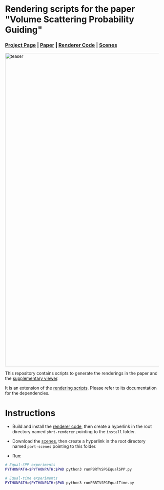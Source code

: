# Rendering scripts for the paper "Volume Scattering Probability Guiding"
### [Project Page](https://kehanxuuu.github.io/vspg-website/) | [Paper](https://kehanxuuu.github.io/vspg-website/static/pdfs/volume_scattering_probability_guiding_sa24.pdf) | [Renderer Code](https://github.com/kehanxuuu/vspg-pbrt-v4/) | [Scenes](https://github.com/kehanxuuu/vspg-scenes/)

<img src="teaser.jpg" alt="teaser" width="1024"/>

This repository contains scripts to generate the renderings in the paper and the [supplementary viewer](https://kehanxuuu.github.io/vspg-website/vspg-supplemental/index.html).

It is an extension of the [rendering scripts](https://github.com/sherholz/rendering-scripts). Please refer to its documentation for the dependencies.

# Instructions

* Build and install the [renderer code](https://github.com/kehanxuuu/vspg-pbrt-v4/), then create a hyperlink in the root directory named `pbrt-renderer` pointing to the `install` folder.

* Download the [scenes](https://github.com/kehanxuuu/vspg-scenes/), then create a hyperlink in the root directory named `pbrt-scenes` pointing to this folder.

* Run:
``` bash
# Equal-SPP experiments
PYTHONPATH=$PYTHONPATH:$PWD python3 runPBRTVSPGEqualSPP.py

# Equal-time experiments
PYTHONPATH=$PYTHONPATH:$PWD python3 runPBRTVSPGEqualTime.py
```